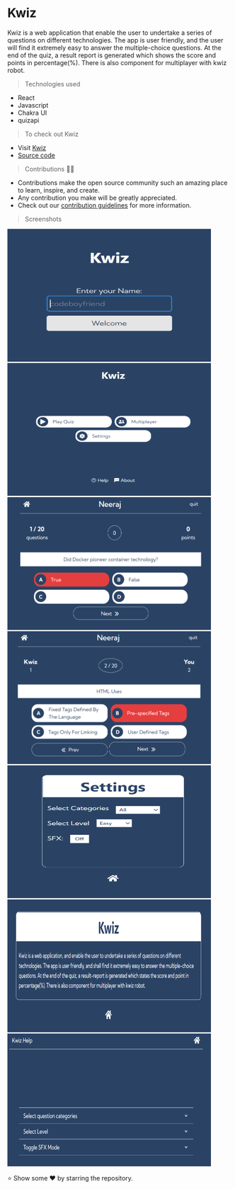 # Kwiz

Kwiz is a web application that enable the user to undertake a series of questions on different technologies. The app is user friendly, and the user will find it extremely easy to answer the multiple-choice questions. At the end of the quiz, a result report is generated which shows the score and points in percentage(%). There is also component for multiplayer with kwiz robot. 

> Technologies used
- React
- Javascript
- Chakra UI
- quizapi

> To check out Kwiz
- Visit [Kwiz](https://kwiiz.netlify.app/)
- [Source code](https://github.com/codeboyfriend/Quiz)

> Contributions 👨‍💻
- Contributions make the open source community such an amazing place to learn, inspire, and create.
- Any contribution you make will be greatly appreciated.
- Check out our [contribution guidelines](./CONTRIBUTING.md) for more information.

> Screenshots
 <img width="460" height="300" src="public/1.PNG">
 <img width="460" height="300" src="public/2.PNG">
 <img width="460" height="300" src="public/3.PNG">
 <img width="460" height="300" src="public/4.PNG">
 <img width="460" height="300" src="public/5.PNG">
 <img width="460" height="300" src="public/6.PNG">
 <img width="460" height="300" src="public/7.PNG">

⭐️ Show some ❤️ by starring the repository.
